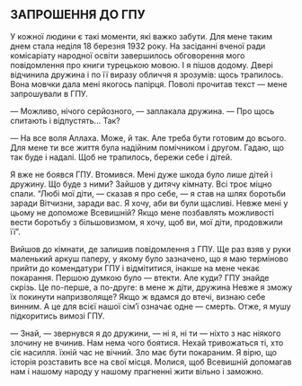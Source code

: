 ## ЗАПРОШЕННЯ ДО ГПУ

У кожної людини є такі моменти, які важко забути.
Для мене таким днем стала неділя 18 березня 1932 року.
На засіданні вченої ради комісаріату народної освіти завершилось обговорення мого повідомлення про книги турецькою мовою.
І я пішов додому.
Двері відчинила дружина і по її виразу обличчя я зрозумів: щось трапилось.
Вона мовчки дала мені якогось папірця.
Поволі прочитав текст — мене запрошували в ГПУ.

— Можливо, нічого серйозного, — заплакала дружина. — Про щось спитають і відпустять...
Так?

— На все воля Аллаха.
Може, й так.
Але треба бути готовим до всього.
Для мене ти все життя була надійним помічником і другом.
Гадаю, що так буде і надалі.
Щоб не трапилось, бережи себе і дітей.

Я вже не боявся ГПУ.
Втомився.
Мені дуже шкода було лише дітей і дружину.
Що буде з ними?
Зайшов у дитячу кімнату.
Всі троє міцно спали. “Любі мої діти, — сказав я про себе, — я став на шлях боротьби заради Вітчизни, заради вас.
Я хочу, аби ви були щасливі.
Невже мені у цьому не допоможе Всевишній?
Якщо мене позбавлять можливості вести боротьбу з більшовизмом, я хочу, щоб ви, мої діти, продовжили її”.

Вийшов до кімнати, де залишив повідомлення з ГПУ.
Ще раз взяв у руки маленький аркуш паперу, у якому було зазначено, що я маю терміново прийти до комендатури ГПУ і відмітитися, інакше на мене чекає покарання.
Першою думкою було — втекти.
Але куди?
ГПУ знайде скрізь.
Це по-перше, а по-друге: в мене ж діти, дружина Невже я зможу їх покинути напризволяще?
Якщо ж вдамся до втечі, визнаю себе винним.
А це для всієї нашої сім’ї означає одне — смерть.
Отже, я мушу підкоритись вимозі ГПУ.

— Знай, — звернувся я до дружини, — ні я, ні ти — ніхто з нас ніякого злочину не вчинив.
Нам нема чого боятися.
Нехай тривожаться ті, хто сіє насилля.
їхній час не вічний.
Зло має бути покараним.
Я вірю, що історія розставить все на свої місця.
Молися, щоб Всевишній допомагав нам і нашому народу у нашому прагненні жити вільно і заможно.

